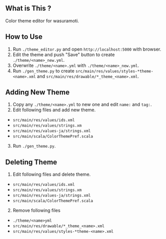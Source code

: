 ## What is This ?
Color theme editor for wasuramoti.

## How to Use

1. Run `./theme_editor.py` and open `http://localhost:5000` with browser.
2. Edit the theme and push "Save" button to create `./theme/<name>_new.yml`.
3. Overwrite `./theme/<name>.yml` with `./theme/<name>_new.yml`.
4. Run `./gen_theme.py` to create `src/main/res/values/styles-*theme-<name>.xml` and `src/main/res/drawable/*_theme_<name>.xml`.

## Adding New Theme
1. Copy any `./theme/<name>.yml` to new one and edit `name:` and `tag:`.
2. Edit following files and add new theme.
  - `src/main/res/values/ids.xml`
  - `src/main/res/values/strings.xm`
  - `src/main/res/values-ja/strings.xml`
  - `src/main/scala/ColorThemePref.scala`
3. Run `./gen_theme.py`.

## Deleting Theme
1. Edit following files and delete theme.
  - `src/main/res/values/ids.xml`
  - `src/main/res/values/strings.xm`
  - `src/main/res/values-ja/strings.xml`
  - `src/main/scala/ColorThemePref.scala`
2. Remove following files
  - `./theme/<name>yml`
  - `src/main/res/drawable/*_theme_<name>.xml`
  - `src/main/res/values/styles-*theme-<name>.xml`
